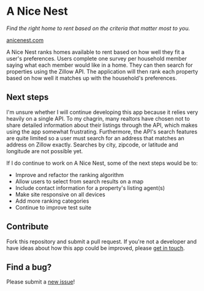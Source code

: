 # A Nice Nest
*Find the right home to rent based on the criteria that matter most to you.*

[anicenest.com](http://anicenest.com)

A Nice Nest ranks homes available to rent based on how well they fit a user's
preferences. Users complete one survey per household member saying what each
member would like in a home. They can then search for properties using the
Zillow API. The application will then rank each property based on how well it
matches up with the household's preferences.

## Next steps

I'm unsure whether I will continue developing this app because it relies very
heavily on a single API. To my chagrin, many realtors have chosen not to share
detailed information about their listings through the API, which makes using
the app somewhat frustrating. Furthermore, the API's search features are quite
limited so a user must search for an address that matches an address on Zillow
exactly. Searches by city, zipcode, or latitude and longitude are not possible
yet.

If I do continue to work on A Nice Nest, some of the next steps would be to:

* Improve and refactor the ranking algorithm
* Allow users to select from search results on a map
* Include contact information for a property's listing agent(s)
* Make site responsive on all devices
* Add more ranking categories
* Continue to improve test suite

## Contribute

Fork this repository and submit a pull request. If you're not a developer and have ideas about how this app could be improved, please [get in touch](http://nabil.io).

## Find a bug?

Please submit a [new issue](https://github.com/nhashmi/a-nice-nest/issues/new)!
